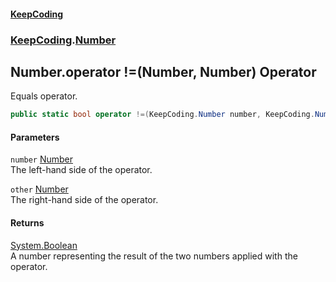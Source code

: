 #### [KeepCoding](index.md 'index')
### [KeepCoding](KeepCoding.md 'KeepCoding').[Number](Number.md 'KeepCoding.Number')
## Number.operator !=(Number, Number) Operator
Equals operator.  
```csharp
public static bool operator !=(KeepCoding.Number number, KeepCoding.Number other);
```
#### Parameters
<a name='KeepCoding.Number.op_Inequality(KeepCoding.Number.KeepCoding.Number).number'></a>
`number` [Number](Number.md 'KeepCoding.Number')  
The left-hand side of the operator.
  
<a name='KeepCoding.Number.op_Inequality(KeepCoding.Number.KeepCoding.Number).other'></a>
`other` [Number](Number.md 'KeepCoding.Number')  
The right-hand side of the operator.
  
#### Returns
[System.Boolean](https://docs.microsoft.com/en-us/dotnet/api/System.Boolean 'System.Boolean')  
A number representing the result of the two numbers applied with the operator.
